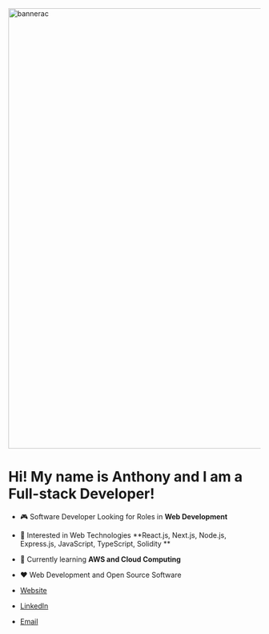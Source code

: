 
<img width="878" alt="bannerac" src="https://github.com/AnthonyChablov/AnthonyChablov/assets/86855033/82416889-ad9a-4333-a455-672b91aaed4a">

<h1>Hi! My name is Anthony and I am a Full-stack Developer!</h1>

-   :video_game: Software Developer Looking for Roles in **Web Development**
-   :monocle_face: Interested in Web Technologies **React.js, Next.js, Node.js, Express.js, JavaScript, TypeScript, Solidity **
-   :seedling: Currently learning **AWS and Cloud Computing**
-   :heart: Web Development and Open Source Software  
 
- [Website](https://www.anthonychablov.com/)
- [LinkedIn](https://www.linkedin.com/in/anthonychablov/)
- [Email](aechablov@gmail.com)
